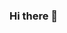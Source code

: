 ### Hi there 👋

<!--
**SuhaasYala/SuhaasYala** is a ✨ _special_ ✨ repository because its `README.md` (this file) appears on your GitHub profile.

Here are some ideas to get you started:

- 🔭 I’m currently working on something prolly.

-->
